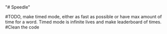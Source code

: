 "# Speedle" 

#TODO, make timed mode, either as fast as possible or have max amount of time for a word. Timed mode is infinite lives and make leaderboard of times. 
#Clean the code 
